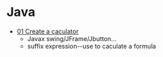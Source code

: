 Java
==========
* [01 Create a caculator](https://github.com/sun-ting-claire/Python-Learning-with-Examples/blob/master/.ipynb/01_Python.ipynb)
    * Javax swing/JFrame/Jbutton...
    * suffix expression--use to caculate a formula
